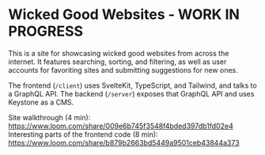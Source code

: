 # Wicked Good Websites - WORK IN PROGRESS

This is a site for showcasing wicked good websites from across the internet. It features searching, sorting, and filtering, as well as user accounts for favoriting sites and submitting suggestions for new ones.

The frontend (`/client`) uses SvelteKit, TypeScript, and Tailwind, and talks to a GraphQL API. The backend (`/server`) exposes that GraphQL API and uses Keystone as a CMS.

Site walkthrough (4 min): https://www.loom.com/share/009e6b745f3548f4bded397db1fd02e4
Interesting parts of the frontend code (8 min): https://www.loom.com/share/b879b2663bd5449a9501ceb43844a373